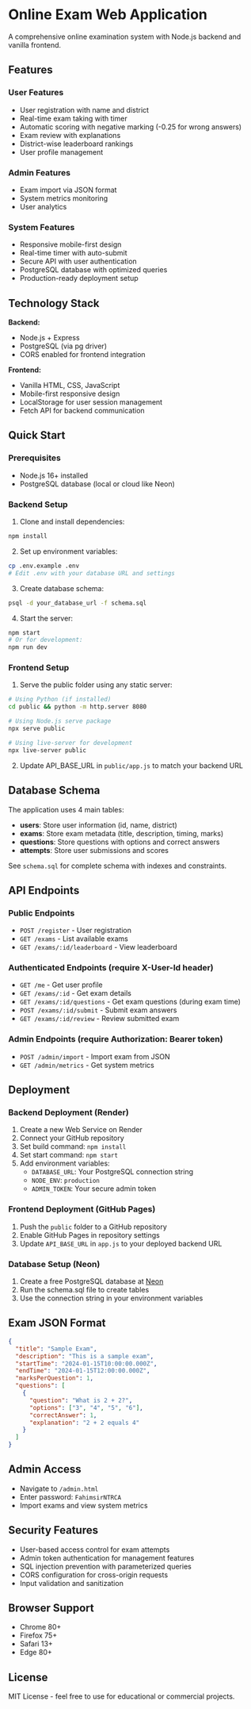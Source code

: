 # Online Exam Web Application

A comprehensive online examination system with Node.js backend and vanilla frontend.

## Features

### User Features
- User registration with name and district
- Real-time exam taking with timer
- Automatic scoring with negative marking (-0.25 for wrong answers)
- Exam review with explanations
- District-wise leaderboard rankings
- User profile management

### Admin Features
- Exam import via JSON format
- System metrics monitoring
- User analytics

### System Features
- Responsive mobile-first design
- Real-time timer with auto-submit
- Secure API with user authentication
- PostgreSQL database with optimized queries
- Production-ready deployment setup

## Technology Stack

**Backend:**
- Node.js + Express
- PostgreSQL (via pg driver)
- CORS enabled for frontend integration

**Frontend:**
- Vanilla HTML, CSS, JavaScript
- Mobile-first responsive design
- LocalStorage for user session management
- Fetch API for backend communication

## Quick Start

### Prerequisites
- Node.js 16+ installed
- PostgreSQL database (local or cloud like Neon)

### Backend Setup

1. Clone and install dependencies:
```bash
npm install
```

2. Set up environment variables:
```bash
cp .env.example .env
# Edit .env with your database URL and settings
```

3. Create database schema:
```bash
psql -d your_database_url -f schema.sql
```

4. Start the server:
```bash
npm start
# Or for development:
npm run dev
```

### Frontend Setup

1. Serve the public folder using any static server:
```bash
# Using Python (if installed)
cd public && python -m http.server 8080

# Using Node.js serve package
npx serve public

# Using live-server for development
npx live-server public
```

2. Update API_BASE_URL in `public/app.js` to match your backend URL

## Database Schema

The application uses 4 main tables:

- **users**: Store user information (id, name, district)
- **exams**: Store exam metadata (title, description, timing, marks)
- **questions**: Store questions with options and correct answers
- **attempts**: Store user submissions and scores

See `schema.sql` for complete schema with indexes and constraints.

## API Endpoints

### Public Endpoints
- `POST /register` - User registration
- `GET /exams` - List available exams
- `GET /exams/:id/leaderboard` - View leaderboard

### Authenticated Endpoints (require X-User-Id header)
- `GET /me` - Get user profile
- `GET /exams/:id` - Get exam details
- `GET /exams/:id/questions` - Get exam questions (during exam time)
- `POST /exams/:id/submit` - Submit exam answers
- `GET /exams/:id/review` - Review submitted exam

### Admin Endpoints (require Authorization: Bearer token)
- `POST /admin/import` - Import exam from JSON
- `GET /admin/metrics` - Get system metrics

## Deployment

### Backend Deployment (Render)

1. Create a new Web Service on Render
2. Connect your GitHub repository
3. Set build command: `npm install`
4. Set start command: `npm start`
5. Add environment variables:
   - `DATABASE_URL`: Your PostgreSQL connection string
   - `NODE_ENV`: `production`
   - `ADMIN_TOKEN`: Your secure admin token

### Frontend Deployment (GitHub Pages)

1. Push the `public` folder to a GitHub repository
2. Enable GitHub Pages in repository settings
3. Update `API_BASE_URL` in `app.js` to your deployed backend URL

### Database Setup (Neon)

1. Create a free PostgreSQL database at [Neon](https://neon.tech)
2. Run the schema.sql file to create tables
3. Use the connection string in your environment variables

## Exam JSON Format

```json
{
  "title": "Sample Exam",
  "description": "This is a sample exam",
  "startTime": "2024-01-15T10:00:00.000Z",
  "endTime": "2024-01-15T12:00:00.000Z",
  "marksPerQuestion": 1,
  "questions": [
    {
      "question": "What is 2 + 2?",
      "options": ["3", "4", "5", "6"],
      "correctAnswer": 1,
      "explanation": "2 + 2 equals 4"
    }
  ]
}
```

## Admin Access

- Navigate to `/admin.html`
- Enter password: `FahimsirNTRCA`
- Import exams and view system metrics

## Security Features

- User-based access control for exam attempts
- Admin token authentication for management features
- SQL injection prevention with parameterized queries
- CORS configuration for cross-origin requests
- Input validation and sanitization

## Browser Support

- Chrome 80+
- Firefox 75+
- Safari 13+
- Edge 80+

## License

MIT License - feel free to use for educational or commercial projects.